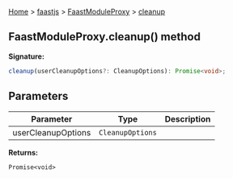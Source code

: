 [Home](./index) &gt; [faastjs](./faastjs.md) &gt; [FaastModuleProxy](./faastjs.faastmoduleproxy.md) &gt; [cleanup](./faastjs.faastmoduleproxy.cleanup.md)

## FaastModuleProxy.cleanup() method


<b>Signature:</b>

```typescript
cleanup(userCleanupOptions?: CleanupOptions): Promise<void>;
```

## Parameters

|  Parameter | Type | Description |
|  --- | --- | --- |
|  userCleanupOptions | `CleanupOptions` |  |

<b>Returns:</b>

`Promise<void>`

